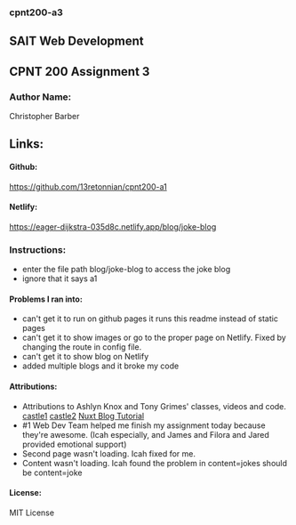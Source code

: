 ### cpnt200-a3

## SAIT Web Development
## CPNT 200 Assignment 3

### Author Name:
Christopher Barber

## Links:
#### Github:
https://github.com/13retonnian/cpnt200-a1
#### Netlify:
https://eager-dijkstra-035d8c.netlify.app/blog/joke-blog

### Instructions:
- enter the file path blog/joke-blog to access the joke blog
- ignore that it says a1

#### Problems I ran into:
- can't get it to run on github pages it runs this readme instead of static pages
- can't get it to show images or go to the proper page on Netlify. Fixed by changing the route in config file.
- can't get it to show blog on Netlify
- added multiple blogs and it broke my code

#### Attributions:
- Attributions to Ashlyn Knox and Tony Grimes' classes, videos and code.
[castle1](https://www.pexels.com/photo/castle-near-body-of-water-under-golden-hour-1843364/)
[castle2](https://www.pexels.com/photo/scenic-photo-of-castle-during-dawn-2832044/)
[Nuxt Blog Tutorial](https://nuxtjs.org/tutorials/creating-blog-with-nuxt-content)
- #1 Web Dev Team helped me finish my assignment today because they're awesome. (Icah especially, and James and Filora and Jared provided emotional support)
- Second page wasn't loading. Icah fixed for me.
- Content wasn't loading. Icah found the problem in content=jokes should be content=joke

#### License:
MIT License